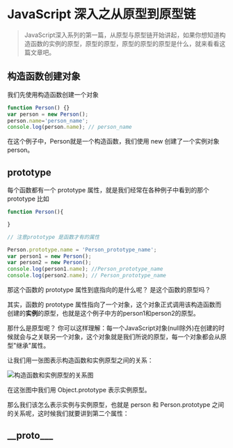 # JavaScript 深入之从原型到原型链

> JavaScript深入系列的第一篇，从原型与原型链开始讲起，如果你想知道构造函数的实例的原型，原型的原型，原型的原型的原型是什么，就来看看这篇文章吧。

## 构造函数创建对象

我们先使用构造函数创建一个对象

```js
function Person() {}
var person = new Person();
person.name='person_name';
console.log(person.name); // person_name
```

在这个例子中，Person就是一个构造函数，我们使用 new 创建了一个实例对象 person。

## prototype

每个函数都有一个 prototype 属性，就是我们经常在各种例子中看到的那个 prototype 比如

```js
function Person(){

}

// 注意prototype 是函数才有的属性

Person.prototype.name = 'Person_prototype_name';
var person1 = new Person();
var person2 = new Person();
console.log(person1.name); //Person_prototype_name
console.log(person2.name); // Person_prototype_name

```

那这个函数的 prototype 属性到底指向的是什么呢？ 是这个函数的原型吗？

其实，函数的 prototype 属性指向了一个对象，这个对象正式调用该构造函数而创建的**实例**的原型，也就是这个例子中方的person1和person2的原型。

那什么是原型呢？ 你可以这样理解：每一个JavaScript对象(null除外)在创建的时候就会与之关联另一个对象，这个对象就是我们所说的原型，每一个对象都会从原型"继承"属性。

让我们用一张图表示构造函数和实例原型之间的关系：

![构造函数和实例原型的关系图](https://github.com/useryize/practice/blob/master/003/images/prototype1.png)

在这张图中我们用 Object.prototype 表示实例原型。

那么我们该怎么表示实例与实例原型，也就是 person 和 Person.prototype 之间的关系呢，这时候我们就要讲到第二个属性：

## \_\_proto_\_\_